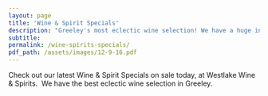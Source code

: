 ```yaml
---
layout: page
title: 'Wine & Spirit Specials'
description: "Greeley's most eclectic wine selection! We have a huge inventory to choose from, both foreign and domestic."
subtitle:
permalink: /wine-spirits-specials/
pdf_path: /assets/images/12-9-16.pdf
---
```



Check out our latest Wine & Spirit Specials on sale today, at Westlake Wine & Spirits.  We have the best eclectic wine selection in Greeley.